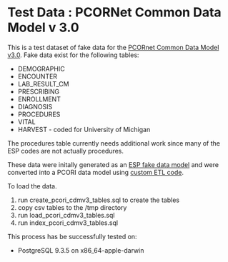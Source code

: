 # Test Data : PCORNet Common Data Model v 3.0

This is a test dataset of fake data for the [PCORnet Common Data Model v3.0](http://www.pcornet.org/pcornet-common-data-model/). Fake data exist for the following tables:

* DEMOGRAPHIC
* ENCOUNTER
* LAB_RESULT_CM
* PRESCRIBING
* ENROLLMENT
* DIAGNOSIS
* PROCEDURES
* VITAL
* HARVEST - coded for University of Michigan

The procedures table currently needs additional work since many of the ESP codes are not actually procedures.

These data were initally generated as an [ESP fake data model](https://popmednet.atlassian.net/wiki/pages/viewpage.action?pageId=26345558) and were converted into a PCORI data model using [custom ETL code](https://github.com/jestill/medmimic/tree/master/map_esp_to_pcori_cdmv3).

To load the data.

1. run create_pcori_cdmv3_tables.sql to create the tables
2. copy csv tables to the /tmp directory
3. run load_pcori_cdmv3_tables.sql
4. run index_pcori_cdmv3_tables.sql

This process has be successfully tested on:

* PostgreSQL 9.3.5 on x86_64-apple-darwin
